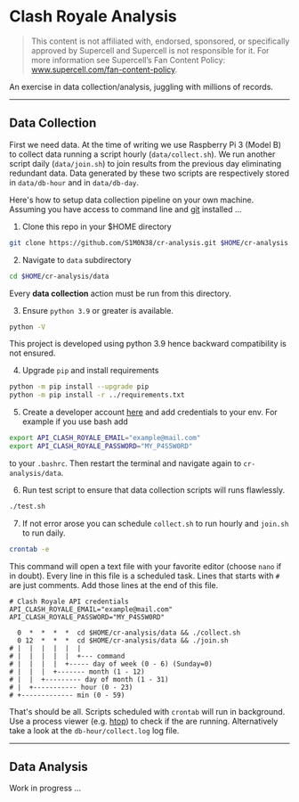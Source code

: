 # Clash Royale Analysis 

> This content is not affiliated with, endorsed, sponsored, or specifically
> approved by Supercell and Supercell is not responsible for it. For more
> information see Supercell’s Fan Content Policy:
> www.supercell.com/fan-content-policy.

An exercise in data collection/analysis, juggling with millions of records.

-------------------------------------------------------------------------------

## Data Collection

First we need data. At the time of writing we use Raspberry Pi 3 (Model B) to
collect data running a script hourly (`data/collect.sh`). 
We run another script daily (`data/join.sh`) to join results from the
previous day eliminating redundant data. Data generated by these two scripts
are respectively stored in `data/db-hour` and in `data/db-day`.

Here's how to setup data collection pipeline on your own machine.
Assuming you have access to command line and [git](https://git-scm.com/)
installed ...

1. Clone this repo in your $HOME directory
```bash 
git clone https://github.com/S1M0N38/cr-analysis.git $HOME/cr-analysis
```

2. Navigate to `data` subdirectory 
```bash
cd $HOME/cr-analysis/data
```
Every **data collection** action must be run from this directory.

3. Ensure `python 3.9` or greater is available.
``` bash 
python -V
```
This project is developed using python 3.9 hence backward compatibility is not
ensured.

4. Upgrade `pip` and install requirements
```bash
python -m pip install --upgrade pip
python -m pip install -r ../requirements.txt
```

5. Create a developer account [here](https://developer.clashroyale.com/#/) and
   add credentials to your env. For example if you use bash add
```bash
export API_CLASH_ROYALE_EMAIL="example@mail.com"
export API_CLASH_ROYALE_PASSWORD="MY_P4S5W0RD"
```
to your `.bashrc`. Then restart the terminal and navigate again to
`cr-analysis/data`.

6. Run test script to ensure that data collection scripts will runs flawlessly.
```bash
./test.sh
```

7. If not error arose you can schedule `collect.sh` to run hourly and `join.sh`
   to run daily.
```bash 
crontab -e
```
This command will open a text file with your favorite editor (choose `nano` if
in doubt). Every line in this file is a scheduled task. Lines that starts with
`#` are just comments. Add those lines at the end of this file.
```crontab
# Clash Royale API credentials
API_CLASH_ROYALE_EMAIL="example@mail.com"
API_CLASH_ROYALE_PASSWORD="MY_P4S5W0RD"

  0  *  *  *  *  cd $HOME/cr-analysis/data && ./collect.sh
  0 12  *  *  *  cd $HOME/cr-analysis/data && ./join.sh
# |  |  |  |  |  |
# |  |  |  |  |  +--- command
# |  |  |  |  +----- day of week (0 - 6) (Sunday=0)
# |  |  |  +------- month (1 - 12)
# |  |  +--------- day of month (1 - 31)
# |  +----------- hour (0 - 23)
# +------------- min (0 - 59)
```
That's should be all. Scripts scheduled with `crontab` will run in background.
Use a process viewer (e.g. [htop](https://htop.dev/)) to check if the are
running. Alternatively take a look at the `db-hour/collect.log` log file.

-------------------------------------------------------------------------------

## Data Analysis

Work in progress ...
